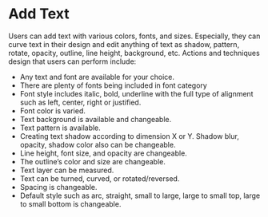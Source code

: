# Add Text
Users can add text with various colors, fonts, and sizes. Especially, they can curve text in their design and edit anything of text as shadow, pattern, rotate, opacity, outline, line height, background, etc. Actions and techniques design that users can perform include:

- Any text and font are available for your choice.
- There are plenty of fonts being included in font category
- Font style includes italic, bold, underline with the full type of alignment such as left, center, right or justified.
- Font color is varied.
- Text background is available and changeable.
- Text pattern is available.
- Creating text shadow according to dimension X or Y. Shadow blur, opacity, shadow color also can be changeable.
- Line height, font size, and opacity are changeable.
- The outline’s color and size are changeable.
- Text layer can be measured.
- Text can be turned, curved, or rotated/reversed.
- Spacing is changeable.
- Default style such as arc, straight, small to large, large to small top, large to small bottom is changeable.